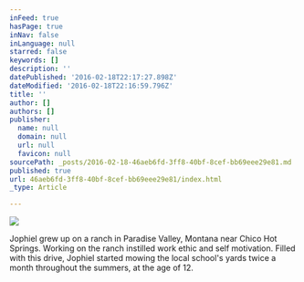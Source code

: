 ```yaml
---
inFeed: true
hasPage: true
inNav: false
inLanguage: null
starred: false
keywords: []
description: ''
datePublished: '2016-02-18T22:17:27.898Z'
dateModified: '2016-02-18T22:16:59.796Z'
title: ''
author: []
authors: []
publisher:
  name: null
  domain: null
  url: null
  favicon: null
sourcePath: _posts/2016-02-18-46aeb6fd-3ff8-40bf-8cef-bb69eee29e81.md
published: true
url: 46aeb6fd-3ff8-40bf-8cef-bb69eee29e81/index.html
_type: Article

---
```

![](https://the-grid-user-content.s3-us-west-2.amazonaws.com/53e50d5f-6cef-4489-9c0f-e6e253e1fb2c.jpg)

Jophiel grew up on a ranch in Paradise Valley, Montana near Chico Hot Springs. Working on the ranch instilled work ethic and self motivation. Filled with this drive, Jophiel started mowing the local school's yards twice a month throughout the summers, at the age of 12\.